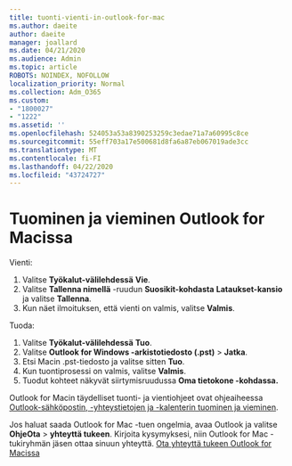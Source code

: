 ```yaml
---
title: tuonti-vienti-in-outlook-for-mac
ms.author: daeite
author: daeite
manager: joallard
ms.date: 04/21/2020
ms.audience: Admin
ms.topic: article
ROBOTS: NOINDEX, NOFOLLOW
localization_priority: Normal
ms.collection: Adm_O365
ms.custom:
- "1800027"
- "1222"
ms.assetid: ''
ms.openlocfilehash: 524053a53a8390253259c3edae71a7a60995c8ce
ms.sourcegitcommit: 55eff703a17e500681d8fa6a87eb067019ade3cc
ms.translationtype: MT
ms.contentlocale: fi-FI
ms.lasthandoff: 04/22/2020
ms.locfileid: "43724727"
---
```

# <a name="importexport-in-outlook-for-mac"></a>Tuominen ja vieminen Outlook for Macissa 

Vienti:
1. Valitse **Työkalut-välilehdessä** **Vie**.
2. Valitse **Tallenna nimellä** -ruudun **Suosikit-kohdasta** **Lataukset-kansio** ja valitse **Tallenna**.
3. Kun näet ilmoituksen, että vienti on valmis, valitse **Valmis**.

Tuoda:
1. Valitse **Työkalut-välilehdessä** **Tuo**.
2. Valitse **Outlook for Windows -arkistotiedosto (.pst)** > **Jatka**.
3. Etsi Macin .pst-tiedosto ja valitse sitten **Tuo**.
4. Kun tuontiprosessi on valmis, valitse **Valmis**.
5. Tuodut kohteet näkyvät siirtymisruudussa **Oma tietokone -kohdassa.**

Outlook for Macin täydelliset tuonti- ja vientiohjeet ovat ohjeaiheessa [Outlook-sähköpostin, -yhteystietojen ja -kalenterin tuominen ja vieminen](https://support.office.com/article/92577192-3881-4502-b79d-c3bbada6c8ef#ID0EAACAAA=Mac). 

Jos haluat saada Outlook for Mac -tuen ongelmia, avaa Outlook ja valitse **OhjeOta** > **yhteyttä tukeen**. Kirjoita kysymyksesi, niin Outlook for Mac -tukiryhmän jäsen ottaa sinuun yhteyttä. [Ota yhteyttä tukeen Outlook for Macissa](https://go.microsoft.com/fwlink/?linkid=2002400&clcid=0x409)